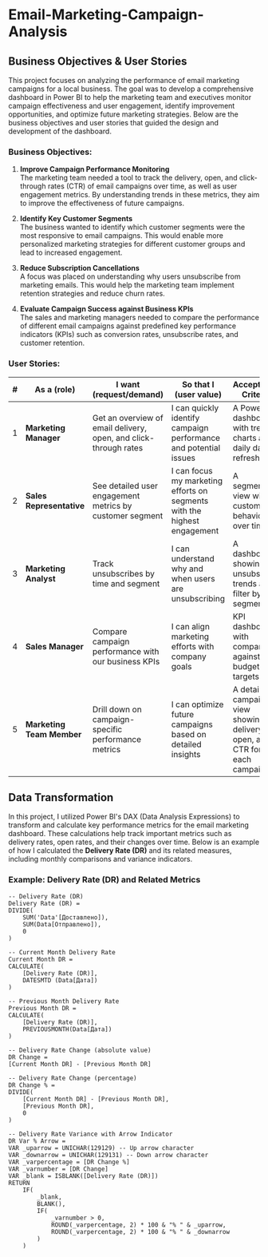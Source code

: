 # Email-Marketing-Campaign-Analysis

## Business Objectives & User Stories

This project focuses on analyzing the performance of email marketing campaigns for a local business. The goal was to develop a comprehensive dashboard in Power BI to help the marketing team and executives monitor campaign effectiveness and user engagement, identify improvement opportunities, and optimize future marketing strategies. Below are the business objectives and user stories that guided the design and development of the dashboard.

### Business Objectives:
1. **Improve Campaign Performance Monitoring**  
   The marketing team needed a tool to track the delivery, open, and click-through rates (CTR) of email campaigns over time, as well as user engagement metrics. By understanding trends in these metrics, they aim to improve the effectiveness of future campaigns.
   
2. **Identify Key Customer Segments**  
   The business wanted to identify which customer segments were the most responsive to email campaigns. This would enable more personalized marketing strategies for different customer groups and lead to increased engagement.
   
3. **Reduce Subscription Cancellations**  
   A focus was placed on understanding why users unsubscribe from marketing emails. This would help the marketing team implement retention strategies and reduce churn rates.

4. **Evaluate Campaign Success against Business KPIs**  
   The sales and marketing managers needed to compare the performance of different email campaigns against predefined key performance indicators (KPIs) such as conversion rates, unsubscribe rates, and customer retention.

### User Stories:

| #  | As a (role)                   | I want (request/demand)                                           | So that I (user value)                                          | Acceptance Criteria                                          |
|----|-------------------------------|-------------------------------------------------------------------|-----------------------------------------------------------------|--------------------------------------------------------------|
| 1  | **Marketing Manager**          | Get an overview of email delivery, open, and click-through rates  | I can quickly identify campaign performance and potential issues | A Power BI dashboard with trend charts and daily data refresh |
| 2  | **Sales Representative**       | See detailed user engagement metrics by customer segment          | I can focus my marketing efforts on segments with the highest engagement | A segmented view with customer behavior over time             |
| 3  | **Marketing Analyst**          | Track unsubscribes by time and segment                            | I can understand why and when users are unsubscribing            | A dashboard showing unsubscribe trends and filter by segment  |
| 4  | **Sales Manager**              | Compare campaign performance with our business KPIs               | I can align marketing efforts with company goals                 | KPI dashboard with comparison against budget and targets      |
| 5  | **Marketing Team Member**      | Drill down on campaign-specific performance metrics               | I can optimize future campaigns based on detailed insights       | A detailed campaign view showing delivery, open, and CTR for each campaign |

## Data Transformation

In this project, I utilized Power BI's DAX (Data Analysis Expressions) to transform and calculate key performance metrics for the email marketing dashboard. These calculations help track important metrics such as delivery rates, open rates, and their changes over time. Below is an example of how I calculated the **Delivery Rate (DR)** and its related measures, including monthly comparisons and variance indicators.

### Example: Delivery Rate (DR) and Related Metrics

```DAX
-- Delivery Rate (DR)
Delivery Rate (DR) = 
DIVIDE(
    SUM('Data'[Доставлено]), 
    SUM(Data[Отправлено]), 
    0
)

-- Current Month Delivery Rate
Current Month DR = 
CALCULATE(
    [Delivery Rate (DR)], 
    DATESMTD (Data[Дата])
)

-- Previous Month Delivery Rate
Previous Month DR = 
CALCULATE(
    [Delivery Rate (DR)], 
    PREVIOUSMONTH(Data[Дата])
)

-- Delivery Rate Change (absolute value)
DR Change = 
[Current Month DR] - [Previous Month DR]

-- Delivery Rate Change (percentage)
DR Change % = 
DIVIDE(
    [Current Month DR] - [Previous Month DR], 
    [Previous Month DR], 
    0
)

-- Delivery Rate Variance with Arrow Indicator
DR Var % Arrow = 
VAR _uparrow = UNICHAR(129129) -- Up arrow character
VAR _downarrow = UNICHAR(129131) -- Down arrow character
VAR _varpercentage = [DR Change %]
VAR _varnumber = [DR Change]
VAR _blank = ISBLANK([Delivery Rate (DR)])
RETURN
    IF(
        _blank, 
        BLANK(), 
        IF(
            _varnumber > 0, 
            ROUND(_varpercentage, 2) * 100 & "% " & _uparrow, 
            ROUND(_varpercentage, 2) * 100 & "% " & _downarrow
        )
    )
